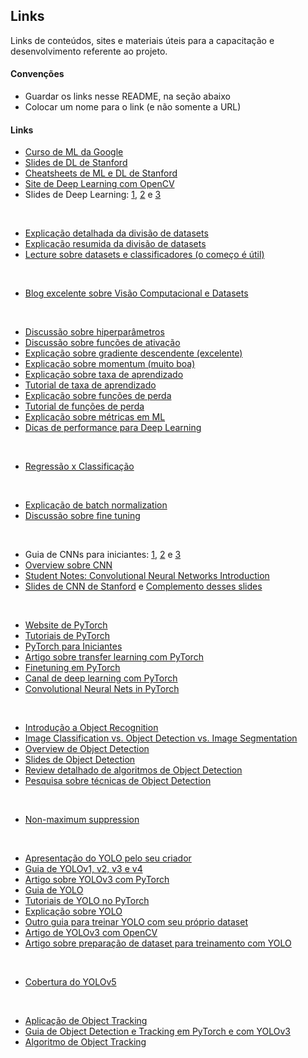 ## Links

Links de conteúdos, sites e materiais úteis para a capacitação e desenvolvimento referente ao projeto.

#### Convenções

- Guardar os links nesse README, na seção abaixo
- Colocar um nome para o link (e não somente a URL)

#### Links

- [Curso de ML da Google](https://developers.google.com/machine-learning/crash-course)
- [Slides de DL de Stanford](https://cs230.stanford.edu/winter2020/)
- [Cheatsheets de ML e DL de Stanford](https://stanford.edu/~shervine/teaching/)
- [Site de Deep Learning com OpenCV](https://www.learnopencv.com/)
- Slides de Deep Learning: [1](https://www.dropbox.com/s/7udotem1daz265x/AAAI2017-1-0205c.pdf?dl=0), [2](https://www.dropbox.com/s/qfz34ba3ftuli6b/AAAI2017-2-0203.pdf) e [3](https://www.dropbox.com/s/6sbt9jmrwg414c8/AAAI2017-3-0331.pdf)

&nbsp;

- [Explicação detalhada da divisão de datasets](https://machinelearningmastery.com/difference-test-validation-datasets/)
- [Explicação resumida da divisão de datasets](https://towardsdatascience.com/train-validation-and-test-sets-72cb40cba9e7)
- [Lecture sobre datasets e classificadores (o começo é útil)](http://cseweb.ucsd.edu/~elkan/250Bwinter2012/classifiereval.pdf)

&nbsp;

- [Blog excelente sobre Visão Computacional e Datasets](https://blog.roboflow.ai)

&nbsp;

- [Discussão sobre hiperparâmetros](https://towardsdatascience.com/what-are-hyperparameters-and-how-to-tune-the-hyperparameters-in-a-deep-neural-network-d0604917584a)
- [Discussão sobre funções de ativação](https://www.analyticsvidhya.com/blog/2020/01/fundamentals-deep-learning-activation-functions-when-to-use-them/)
- [Explicação sobre gradiente descendente (excelente)](https://medium.com/@abhinav.mahapatra10/beginner-ml-basics-gradient-descent-31cc0732676f)
- [Explicação sobre momentum (muito boa)](https://medium.com/@abhinav.mahapatra10/ml-advanced-momentum-in-machine-learning-what-is-nesterov-momentum-ad37ce1935fc)
- [Explicação sobre taxa de aprendizado](https://machinelearningmastery.com/understand-the-dynamics-of-learning-rate-on-deep-learning-neural-networks/)
- [Tutorial de taxa de aprendizado](https://machinelearningmastery.com/learning-rate-for-deep-learning-neural-networks/)
- [Explicação sobre funções de perda](https://machinelearningmastery.com/loss-and-loss-functions-for-training-deep-learning-neural-networks/)
- [Tutorial de funções de perda](https://machinelearningmastery.com/how-to-choose-loss-functions-when-training-deep-learning-neural-networks/)
- [Explicação sobre métricas em ML](https://medium.com/@vitorborbarodrigues/m%C3%A9tricas-de-avalia%C3%A7%C3%A3o-acur%C3%A1cia-precis%C3%A3o-recall-quais-as-diferen%C3%A7as-c8f05e0a513c)
- [Dicas de performance para Deep Learning](https://machinelearningmastery.com/improve-deep-learning-performance/)

&nbsp;

- [Regressão x Classificação](https://www.geeksforgeeks.org/regression-classification-supervised-machine-learning/)

&nbsp;

- [Explicação de batch normalization](https://www.learnopencv.com/batch-normalization-in-deep-networks/)
- [Discussão sobre fine tuning](https://flyyufelix.github.io/2016/10/03/fine-tuning-in-keras-part1.html)

&nbsp;

- Guia de CNNs para iniciantes: [1](https://adeshpande3.github.io/A-Beginner%27s-Guide-To-Understanding-Convolutional-Neural-Networks/), [2](https://adeshpande3.github.io/adeshpande3.github.io/A-Beginner's-Guide-To-Understanding-Convolutional-Neural-Networks-Part-2/) e [3](https://adeshpande3.github.io/adeshpande3.github.io/The-9-Deep-Learning-Papers-You-Need-To-Know-About.html)
- [Overview sobre CNN](https://medium.com/dataseries/basic-overview-of-convolutional-neural-network-cnn-4fcc7dbb4f17)
- [Student Notes: Convolutional Neural Networks Introduction](https://indoml.com/2018/03/07/student-notes-convolutional-neural-networks-cnn-introduction/)
- [Slides de CNN de Stanford](http://cs231n.stanford.edu/slides/) e [Complemento desses slides](https://cs231n.github.io/)

&nbsp;

- [Website de PyTorch](https://pytorch.org/)
- [Tutoriais de PyTorch](https://www.learnopencv.com/learn-pytorch/)
- [PyTorch para Iniciantes](https://www.analyticsvidhya.com/blog/2019/09/introduction-to-pytorch-from-scratch/?utm_source=blog&utm_medium=image-augmentation-deep-learning-pytorch)
- [Artigo sobre transfer learning com PyTorch](https://towardsdatascience.com/transfer-learning-picking-the-right-pre-trained-model-for-your-problem-bac69b488d16)
- [Finetuning em PyTorch](https://discuss.pytorch.org/t/how-to-perform-finetuning-in-pytorch/419)
- [Canal de deep learning com PyTorch](https://www.youtube.com/channel/UCfzlCWGWYyIQ0aLC5w48gBQ)
- [Convolutional Neural Nets in PyTorch](https://algorithmia.com/blog/convolutional-neural-nets-in-pytorch)

&nbsp;

- [Introdução a Object Recognition](https://machinelearningmastery.com/object-recognition-with-deep-learning/)
- [Image Classification vs. Object Detection vs. Image Segmentation](https://medium.com/analytics-vidhya/image-classification-vs-object-detection-vs-image-segmentation-f36db85fe81)
- [Overview de Object Detection](https://cv-tricks.com/object-detection/faster-r-cnn-yolo-ssd/)
- [Slides de Object Detection](http://ww2.inf.ufg.br/~anderson/deeplearning/20181/Curso_DeepLearning%20-%20Object%20Detection-%20SSD%20Fast%20Faster%20RCNN%20Yolo.pdf)
- [Review detalhado de algoritmos de Object Detection](https://medium.com/@fractaldle/brief-overview-on-object-detection-algorithms-ec516929be93)
- [Pesquisa sobre técnicas de Object Detection](https://towardsdatascience.com/object-detection-using-deep-learning-approaches-an-end-to-end-theoretical-perspective-4ca27eee8a9a)

&nbsp;

- [Non-maximum suppression](https://www.quora.com/How-does-non-maximum-suppression-work-in-object-detection)

&nbsp;

- [Apresentação do YOLO pelo seu criador](https://www.youtube.com/watch?v=NM6lrxy0bxs)
- [Guia de YOLOv1, v2, v3 e v4](https://robocademy.com/2020/05/01/a-gentle-introduction-to-yolo-v4-for-object-detection-in-ubuntu-20-04/)
- [Artigo sobre YOLOv3 com PyTorch](https://michhar.github.io/learning-from-learning-yolov3/)
- [Guia de YOLO](https://hackernoon.com/understanding-yolo-f5a74bbc7967)
- [Tutoriais de YOLO no PyTorch](https://blog.paperspace.com/tag/series-yolo/)
- [Explicação sobre YOLO](https://medium.com/@jonathan_hui/real-time-object-detection-with-yolo-yolov2-28b1b93e2088)
- [Outro guia para treinar YOLO com seu próprio dataset](https://medium.com/@anirudh.s.chakravarthy/training-yolov3-on-your-custom-dataset-19a1abbdaf09)
- [Artigo de YOLOv3 com OpenCV](https://www.learnopencv.com/training-yolov3-deep-learning-based-custom-object-detector/)
- [Artigo sobre preparação de dataset para treinamento com YOLO](https://www.arunponnusamy.com/preparing-custom-dataset-for-training-yolo-object-detector.html)

&nbsp;

- [Cobertura do YOLOv5](https://blog.roboflow.ai/yolov5-is-here/)

&nbsp;

- [Aplicação de Object Tracking](https://www.move-lab.com/blog/tracking-things-in-object-detection-videos)
- [Guia de Object Detection e Tracking em PyTorch e com YOLOv3](https://towardsdatascience.com/object-detection-and-tracking-in-pytorch-b3cf1a696a98)
- [Algoritmo de Object Tracking](https://nanonets.com/blog/object-tracking-deepsort/)
